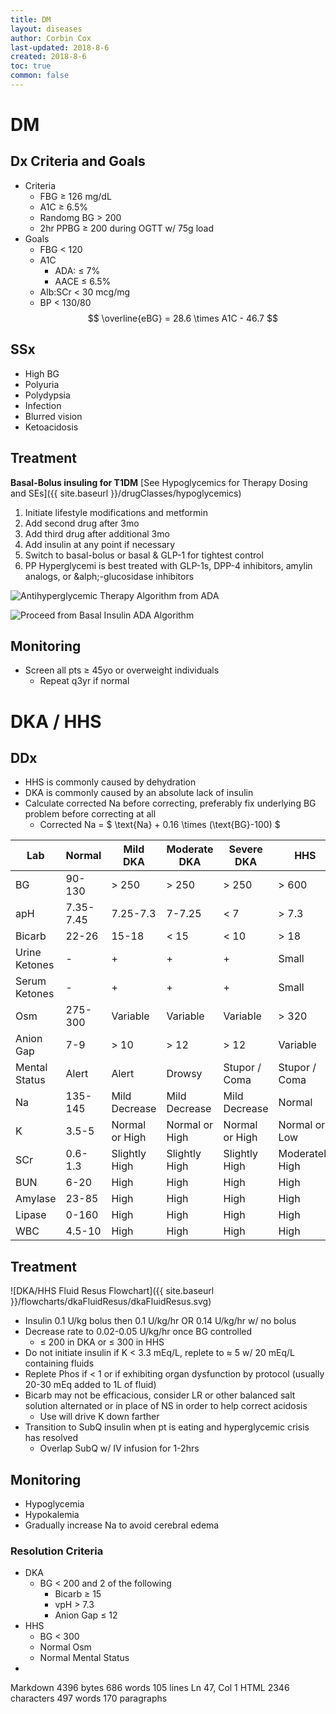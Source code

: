 ```yaml
---
title: DM
layout: diseases
author: Corbin Cox
last-updated: 2018-8-6
created: 2018-8-6
toc: true
common: false
---
```

# DM
## Dx Criteria and Goals
* Criteria
	* FBG &ge; 126 mg/dL
	* A1C &ge; 6.5%
	* Randomg BG &gt; 200
	* 2hr PPBG &ge; 200 during OGTT w/ 75g load
* Goals
	* FBG &lt; 120
	* A1C
		* ADA: &le; 7%
		* AACE &le; 6.5%
	* Alb:SCr &lt; 30 mcg/mg
	* BP &lt; 130/80
$$
\overline{eBG} = 28.6 \times A1C - 46.7
$$

## SSx
* High BG
* Polyuria
* Polydypsia
* Infection
* Blurred vision
* Ketoacidosis

## Treatment
**Basal-Bolus insuling for T1DM**
[See Hypoglycemics for Therapy Dosing and SEs]({{ site.baseurl }}/drugClasses/hypoglycemics)
1. Initiate lifestyle modifications and metformin
2. Add second drug after 3mo
3. Add third drug after additional 3mo
4. Add insulin at any point if necessary
5. Switch to basal-bolus or basal & GLP-1 for tightest control
6. PP Hyperglycemi is best treated with GLP-1s, DPP-4 inhibitors, amylin analogs, or &alph;-glucosidase inhibitors

![Antihyperglycemic Therapy Algorithm from ADA](http://care.diabetesjournals.org/content/diacare/41/Supplement_1/S73/F1.large.jpg?width=800&height=600&carousel=1)

![Proceed from Basal Insulin ADA Algorithm](http://care.diabetesjournals.org/content/diacare/41/Supplement_1/S73/F2.large.jpg?width=800&height=600&carousel=1)

## Monitoring
* Screen all pts &ge; 45yo or overweight individuals 
	* Repeat q3yr if normal

# DKA / HHS
## DDx
* HHS is commonly caused by dehydration
* DKA is commonly caused by an absolute lack of insulin
* Calculate corrected Na before correcting, preferably fix underlying BG problem before correcting at all
	* Corrected Na = $ \text{Na} + 0.16 \times (\text{BG}-100) $

| Lab           | Normal    | Mild DKA       | Moderate DKA   | Severe DKA     | HHS             |
|---------------|-----------|----------------|----------------|----------------|-----------------|
| BG            | 90-130    | > 250          | > 250          | > 250          | > 600           |
| apH           | 7.35-7.45 | 7.25-7.3       | 7-7.25         | < 7            | > 7.3           |
| Bicarb        | 22-26     | 15-18          | < 15           | < 10           | > 18            |
| Urine Ketones | -         | +              | +              | +              | Small           |
| Serum Ketones | -         | +              | +              | +              | Small           |
| Osm           | 275-300   | Variable       | Variable       | Variable       | > 320           |
| Anion Gap     | 7-9       | > 10           | > 12           | > 12           | Variable        |
| Mental Status | Alert     | Alert          | Drowsy         | Stupor / Coma  | Stupor / Coma   |
| Na            | 135-145   | Mild Decrease  | Mild Decrease  | Mild Decrease  | Normal          |
| K             | 3.5-5     | Normal or High | Normal or High | Normal or High | Normal or Low   |
| SCr           | 0.6-1.3   | Slightly High  | Slightly High  | Slightly High  | Moderately High |
| BUN           | 6-20      | High           | High           | High           | High            |
| Amylase       | 23-85     | High           | High           | High           | High            |
| Lipase        | 0-160     | High           | High           | High           | High            |
| WBC           | 4.5-10    | High           | High           | High           | High            |

## Treatment
![DKA/HHS Fluid Resus Flowchart]({{ site.baseurl }}/flowcharts/dkaFluidResus/dkaFluidResus.svg)

* Insulin 0.1 U/kg bolus then 0.1 U/kg/hr OR 0.14 U/kg/hr w/ no bolus
* Decrease rate to 0.02-0.05 U/kg/hr once BG controlled
  * &le; 200 in DKA or &le; 300 in HHS
* Do not initiate insulin if K &lt; 3.3 mEq/L, replete to &approx; 5 w/ 20 mEq/L containing fluids
* Replete Phos if &lt; 1 or if exhibiting organ dysfunction by protocol (usually 20-30 mEq added to 1L of fluid)
* Bicarb may not be efficacious, consider LR or other balanced salt solution alternated or in place of NS in order to help correct acidosis
  * Use will drive K down farther
* Transition to SubQ insulin when pt is eating and hyperglycemic crisis has resolved
  * Overlap SubQ w/ IV infusion for 1-2hrs

## Monitoring
* Hypoglycemia
* Hypokalemia
* Gradually increase Na to avoid cerebral edema
### Resolution Criteria
* DKA
	* BG &lt; 200 and 2 of the following
		* Bicarb &ge; 15
		* vpH &gt; 7.3
		* Anion Gap &le; 12
* HHS
	* BG &lt; 300
	* Normal Osm
	* Normal Mental Status
* 
Markdown 4396 bytes 686 words 105 lines Ln 47, Col 1 HTML 2346 characters 497 words 170 paragraphs
